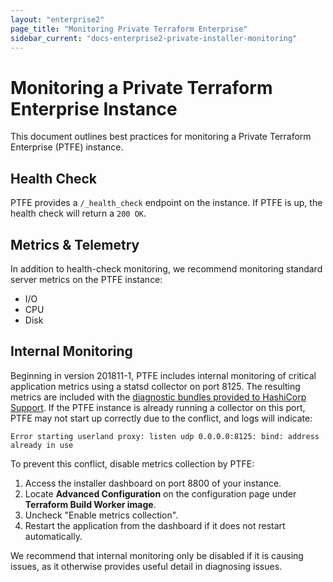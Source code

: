 ```yaml
---
layout: "enterprise2"
page_title: "Monitoring Private Terraform Enterprise"
sidebar_current: "docs-enterprise2-private-installer-monitoring"
---
```


# Monitoring a Private Terraform Enterprise Instance

This document outlines best practices for monitoring a Private Terraform Enterprise (PTFE) instance.

## Health Check 

PTFE provides a `/_health_check` endpoint on the instance. If PTFE is up, the health check will return a `200 OK`.

## Metrics & Telemetry

In addition to health-check monitoring, we recommend monitoring standard server metrics on the PTFE instance:

- I/O
- CPU
- Disk

## Internal Monitoring

Beginning in version 201811-1, PTFE includes internal monitoring of critical application metrics using a statsd collector on port 8125. The resulting metrics are included with the [diagnostic bundles provided to HashiCorp Support](./diagnostics.html). If the PTFE instance is already running a collector on this port, PTFE may not start up correctly due to the conflict, and logs will indicate:

```
Error starting userland proxy: listen udp 0.0.0.0:8125: bind: address already in use
```

To prevent this conflict, disable metrics collection by PTFE:

1. Access the installer dashboard on port 8800 of your instance.
2. Locate **Advanced Configuration** on the configuration page under **Terraform Build Worker image**.
3. Uncheck "Enable metrics collection".
4. Restart the application from the dashboard if it does not restart automatically.

We recommend that internal monitoring only be disabled if it is causing issues, as it otherwise provides useful detail in diagnosing issues.
